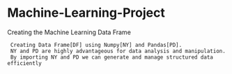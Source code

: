 # Machine-Learning-Project

Creating the Machine Learning Data Frame

     Creating Data Frame[DF] using Numpy[NY] and Pandas[PD]. 
     NY and PD are highly advantageous for data analysis and manipulation. 
     By importing NY and PD we can generate and manage structured data efficiently
